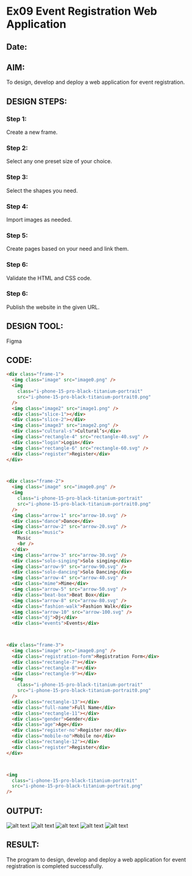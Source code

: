 # Ex09 Event Registration Web Application
## Date:

## AIM:
To design, develop and deploy a web application for event registration.

## DESIGN STEPS:

### Step 1:
Create a new frame.

### Step 2:
Select any one preset size of your choice.

### Step 3:
Select the shapes you need.

### Step 4:
Import images as needed.

### Step 5:
Create pages based on your need and link them.

### Step 6:

Validate the HTML and CSS code.

### Step 6:

Publish the website in the given URL.

## DESIGN TOOL:
Figma

## CODE:

```html
<div class="frame-1">
  <img class="image" src="image0.png" />
  <img
    class="i-phone-15-pro-black-titanium-portrait"
    src="i-phone-15-pro-black-titanium-portrait0.png"
  />
  <img class="image2" src="image1.png" />
  <div class="slice-1"></div>
  <div class="slice-2"></div>
  <img class="image3" src="image2.png" />
  <div class="cultural-s">Cultural’s</div>
  <img class="rectangle-4" src="rectangle-40.svg" />
  <div class="login">Login</div>
  <img class="rectangle-6" src="rectangle-60.svg" />
  <div class="register">Register</div>
</div>



<div class="frame-2">
  <img class="image" src="image0.png" />
  <img
    class="i-phone-15-pro-black-titanium-portrait"
    src="i-phone-15-pro-black-titanium-portrait0.png"
  />
  <img class="arrow-1" src="arrow-10.svg" />
  <div class="dance">Dance</div>
  <img class="arrow-2" src="arrow-20.svg" />
  <div class="music">
    Music
    <br />
  </div>
  <img class="arrow-3" src="arrow-30.svg" />
  <div class="solo-singing">Solo singing</div>
  <img class="arrow-9" src="arrow-90.svg" />
  <div class="solo-dancing">Solo Dancing</div>
  <img class="arrow-4" src="arrow-40.svg" />
  <div class="mime">Mime</div>
  <img class="arrow-5" src="arrow-50.svg" />
  <div class="beat-box">Beat Box</div>
  <img class="arrow-8" src="arrow-80.svg" />
  <div class="fashion-walk">Fashion Walk</div>
  <img class="arrow-10" src="arrow-100.svg" />
  <div class="dj">Dj</div>
  <div class="events">Events</div>



<div class="frame-3">
  <img class="image" src="image0.png" />
  <div class="registration-form">Registration Form</div>
  <div class="rectangle-7"></div>
  <div class="rectangle-8"></div>
  <div class="rectangle-9"></div>
  <img
    class="i-phone-15-pro-black-titanium-portrait"
    src="i-phone-15-pro-black-titanium-portrait0.png"
  />
  <div class="rectangle-13"></div>
  <div class="full-name">Full Name</div>
  <div class="rectangle-11"></div>
  <div class="gender">Gender</div>
  <div class="age">Age</div>
  <div class="register-no">Register no</div>
  <div class="mobile-no">Mobile no</div>
  <div class="rectangle-12"></div>
  <div class="register">Register</div>
</div>



<img
  class="i-phone-15-pro-black-titanium-portrait"
  src="i-phone-15-pro-black-titanium-portrait.png"
/>
```

## OUTPUT:
![alt text](<web ouput1.jpg>)
![alt text](<web output 2.jpg>)
![alt text](<web output 3.jpg>)
![alt text](<web output 4.jpg>)
![alt text](<web output 5.jpg>)
## RESULT:
The program to design, develop and deploy a web application for event registration is completed successfully.
